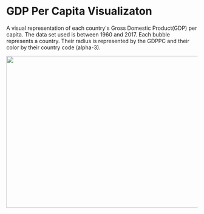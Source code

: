 <h1>GDP Per Capita Visualizaton</h1>
<p>A visual representation of each country's Gross Domestic Product(GDP) per capita. The data set used is between 
1960 and 2017. Each bubble represents a country. Their radius is represented by the GDPPC and their color by their country code (alpha-3).</p>

<img src="https://github.com/ElvinT57/Processing/blob/master/GDP/GDP.gif" width="900px" height="400px"/>
